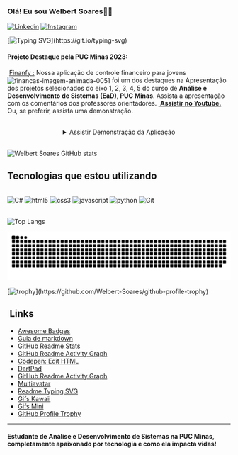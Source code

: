 
### Olá! Eu sou Welbert Soares👋🏼

[![Linkedin](https://img.shields.io/badge/LinkedIn-0077B5?style=for-the-badge&logo=linkedin&logoColor=white)](https://www.linkedin.com/in/welbert-soares-97b098243/)
[![Instagram](https://img.shields.io/badge/Instagram-E4405F?style=for-the-badge&logo=instagram&logoColor=white)](https://www.instagram.com/welbert.soarees/)

<div>

[![Typing SVG](https://readme-typing-svg.demolab.com?font=Arial&weight=1000&pause=1000&color=009CFF&vCenter=true&random=false&width=435&lines=Ol%C3%A1+meu+nome+%C3%A9+Welbert+Soares;Sou+apaixonado+por+tecnologia;+Estou+cursando+ADS+na+PUCMINAS;Venho+aprendendo;tecnologias+front-end+como;JAVASCRIPT%2C+CSS%2C+HTML%2C;+Frameworks+(+Vue%2C+Nuxt)%2C;J%C3%A1+em+Backend;+C%23+com+Entity+Framework;Muito+animado+para+as+futuras;tecnologias!)](https://git.io/typing-svg)

</div>

#### Projeto Destaque pela PUC Minas 2023:<img src="http://i11.photobucket.com/albums/a168/evelynregly/minigifs/mininews.gif" alt="">

<img src="http://i11.photobucket.com/albums/a168/evelynregly/minigifs/setinhu.gif" alt=""> [Finanfy :](https://youtu.be/h_580a0yRac?t=3474) Nossa aplicação de controle financeiro para jovens <img align="center" src="https://www.imagensanimadas.com/data/media/365/financas-imagem-animada-0051.gif" border="0" alt="financas-imagem-animada-0051" style="with:15px; height: 15px;"/> foi um dos destaques na Apresentação dos projetos selecionados do eixo 1, 2, 3, 4, 5 do curso de **Análise e Desenvolvimento de Sistemas (EaD), PUC Minas**. Assista a apresentação com os comentários dos professores orientadores. <img src="http://i11.photobucket.com/albums/a168/evelynregly/minigifs/mini026.gif" alt="" /><a href="https://youtu.be/h_580a0yRac?t=3474"> **Assistir no Youtube.** </a> Ou, se preferir, assista uma demonstração.

<div align="center" dir="auto"> 
<img src="http://i11.photobucket.com/albums/a168/evelynregly/minigifs/tv.gif" alt="">
 <details>

<summary>Assistir Demonstração da Aplicação</summary>



### <img src="http://i11.photobucket.com/albums/a168/evelynregly/minigifs/mini092.gif" alt=""> **Obrigado por assistir.** </a>

</details> <img src="http://i11.photobucket.com/albums/a168/evelynregly/minigifs/minisetas.gif" alt="">

 </div>



![Welbert Soares GitHub stats](https://github-readme-stats.vercel.app/api?username=Welbert-Soares&show_icons=true&theme=dracula)

## Tecnologias que estou utilizando

<div style= "display: inline_block"><br>
    <img aling="center" alt="C#" src="https://img.shields.io/badge/C%23-239120?style=for-the-badge&logo=c-sharp&logoColor=white" />
    <img aling="center" alt="html5" src="https://img.shields.io/badge/HTML5-E34F26?style=for-the-badge&logo=html5&logoColor=white" />
    <img aling="center" alt="css3" src="https://img.shields.io/badge/CSS-239120?&style=for-the-badge&logo=css3&logoColor=white" />
    <img aling="center" alt="javascript" src="https://img.shields.io/badge/JavaScript-F7DF1E?style=for-the-badge&logo=javascript&logoColor=black" />
    <img aling="center" alt="python" src="https://img.shields.io/badge/Python-3776AB?style=for-the-badge&logo=python&logoColor=white" />
    <img aling="center" alt="Git" src="https://img.shields.io/badge/GIT-E44C30?style=for-the-badge&logo=git&logoColor=white" />
</div><br>

![Top Langs](https://github-readme-stats.vercel.app/api/top-langs/?username=Welbert-Soares&layout=compact)

![Snake animation](https://github.com/Welbert-Soares/Welbert-Soares/blob/output/github-contribution-grid-snake.svg)

[![trophy](https://github-profile-trophy.vercel.app/?username=Welbert-Soares&theme=onedark&column=3&margin-w=15&margin-h=15&no-bg=true&rank=-?)](https://github.com/Welbert-Soares/github-profile-trophy)

## <img src="http://i11.photobucket.com/albums/a168/evelynregly/minigifs/minibrilho.gif" alt="">  Links
- [Awesome Badges](https://dev.to/envoy_/150-badges-for-github-pnk#contact)
- [Guia de markdown](https://docs.pipz.com/central-de-ajuda/learning-center/guia-basico-de-markdown#open)
- [GitHub Readme Stats](https://github.com/anuraghazra/github-readme-stats)
- [GitHub Readme Activity Graph](https://ashutosh00710.github.io/github-readme-activity-graph/)
- [Codepen: Edit HTML](https://codepen.io/pen/)
- [DartPad](https://dartpad.dev/?)
- [GitHub Readme Activity Graph](https://ashutosh00710.github.io/github-readme-activity-graph/)
- [Multiavatar](https:/https://github.com/DenverCoder1/readme-typing-svg/api.multiavatar.com/)
- [Readme Typing SVG ](https://github.com/DenverCoder1/readme-typing-svg)
- [Gifs Kawaii](https:/https://github.com/DenverCoder1/readme-typing-svg/api.multiavatar.com/)
- [Gifs Mini](http://doacoesdapink.no.comunidades.net/lindos-mini-gifs)
- [GitHub Profile Trophy](https://github.com/ryo-ma/github-profile-trophy#filter-by-titles)
---

#### Estudante de Análise e Desenvolvimento de Sistemas na PUC Minas, completamente apaixonado por tecnologia e como ela impacta vidas!
